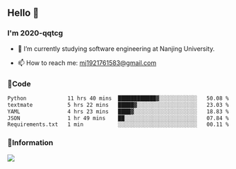 ## Hello 👋


### I'm 2020-qqtcg

- 🔭 I’m currently studying software engineering at Nanjing University. 
<!-- - 🌱 I’m currently learning MLsys and -->
<!-- - 👯 I’m looking to collaborate on ... -->
<!-- - 🤔 I’m looking for help with ... -->
<!-- - 💬 Ask me about ... -->
- 📫 How to reach me: mj1921761583@gmail.com
<!-- - 😄 Pronouns: ... -->
<!-- - ⚡ Fun fact: ... -->

### 🌱Code
<!--START_SECTION:waka-->

```txt
Python             11 hrs 40 mins  ████████████▓░░░░░░░░░░░░   50.08 %
textmate           5 hrs 22 mins   █████▓░░░░░░░░░░░░░░░░░░░   23.03 %
YAML               4 hrs 23 mins   ████▓░░░░░░░░░░░░░░░░░░░░   18.83 %
JSON               1 hr 49 mins    ██░░░░░░░░░░░░░░░░░░░░░░░   07.84 %
Requirements.txt   1 min           ░░░░░░░░░░░░░░░░░░░░░░░░░   00.11 %
```

<!--END_SECTION:waka-->

### 💬Information
![](https://github-readme-stats.vercel.app/api?username=2020-qqtcg&theme=buefy&hide_border=false)


<!-- <div align="center"> <img src="https://github-readme-activity-graph.vercel.app/graph?username=2020-qqtcg&theme=minimal" /> </div> -->



